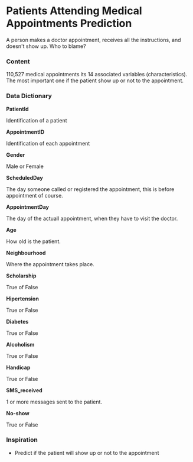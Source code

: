 # Patients Attending Medical Appointments Prediction


A person makes a doctor appointment, receives all the instructions, and doesn't show up. Who to blame?

### **Content**
110,527 medical appointments its 14 associated variables (characteristics). The most important one if the patient show up or not to the appointment.

### **Data Dictionary**
**PatientId**

Identification of a patient


**AppointmentID**

Identification of each appointment


**Gender**

Male or Female


**ScheduledDay**

The day someone called or registered the appointment, this is before appointment of course.


**AppointmentDay**

The day of the actuall appointment, when they have to visit the doctor.


**Age**

How old is the patient.


**Neighbourhood**

Where the appointment takes place.


**Scholarship**

True of False


**Hipertension**

True or False


**Diabetes**

True or False


**Alcoholism**

True or False


**Handicap**

True or False


**SMS_received**

1 or more messages sent to the patient.


**No-show**

True or False


### **Inspiration**

* Predict if the patient will show up or not to the appointment
